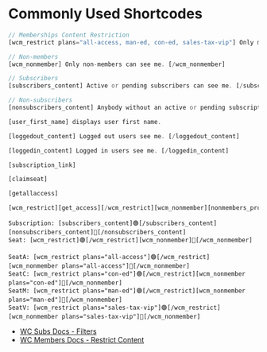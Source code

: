 # Commonly Used Shortcodes

```php
// Memberships Content Restriction
[wcm_restrict plans="all-access, man-ed, con-ed, sales-tax-vip"] Only members can see me. [/wcm_restrict]

// Non-members
[wcm_nonmember] Only non-members can see me. [/wcm_nonmember]

// Subscribers
[subscribers_content] Active or pending subscribers can see me. [/subscribers_content]

// Non-subscribers
[nonsubscribers_content] Anybody without an active or pending subscription can see me. [/nonsubscribers_content]

[user_first_name] displays user first name.

[loggedout_content] Logged out users see me. [/loggedout_content]

[loggedin_content] Logged in users see me. [/loggedin_content]

[subscription_link]

[claimseat]

[getallaccess]

[wcm_restrict][get_access][/wcm_restrict][wcm_nonmember][nonmembers_prompt][/wcm_nonmember]

```

```
Subscription: [subscribers_content]🟢[/subscribers_content][nonsubscribers_content]🔴[/nonsubscribers_content]
Seat: [wcm_restrict]🟢[/wcm_restrict][wcm_nonmember]🔴[/wcm_nonmember]

SeatA: [wcm_restrict plans="all-access"]🟢[/wcm_restrict][wcm_nonmember plans="all-access"]🔴[/wcm_nonmember]
SeatC: [wcm_restrict plans="con-ed"]🟢[/wcm_restrict][wcm_nonmember plans="con-ed"]🔴[/wcm_nonmember]
SeatM: [wcm_restrict plans="man-ed"]🟢[/wcm_restrict][wcm_nonmember plans="man-ed"]🔴[/wcm_nonmember]
SeatV: [wcm_restrict plans="sales-tax-vip"]🟢[/wcm_restrict][wcm_nonmember plans="sales-tax-vip"]🔴[/wcm_nonmember]
```

- [WC Subs Docs - Filters](https://woocommerce.com/document/subscriptions/develop/filter-reference/)
- [WC Members Docs - Restrict Content](https://woocommerce.com/document/woocommerce-memberships-restrict-content/#:~:text=Restriction%20shortcode,as%20tutorial%20videos%20or%20infographics.)
